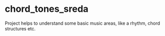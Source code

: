 # chord_tones_sreda
Project helps to understand some basic music areas, like a rhythm, chord structures etc. 

